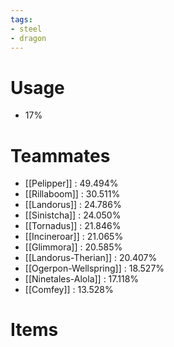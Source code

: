 ```yaml
---
tags:
- steel
- dragon
---
```

# Usage
- 17%
# Teammates
- [[Pelipper]] : 49.494%
- [[Rillaboom]] : 30.511%
- [[Landorus]] : 24.786%
- [[Sinistcha]] : 24.050%
- [[Tornadus]] : 21.846%
- [[Incineroar]] : 21.065%
- [[Glimmora]] : 20.585%
- [[Landorus-Therian]] : 20.407%
- [[Ogerpon-Wellspring]] : 18.527%
- [[Ninetales-Alola]] : 17.118%
- [[Comfey]] : 13.528%
# Items